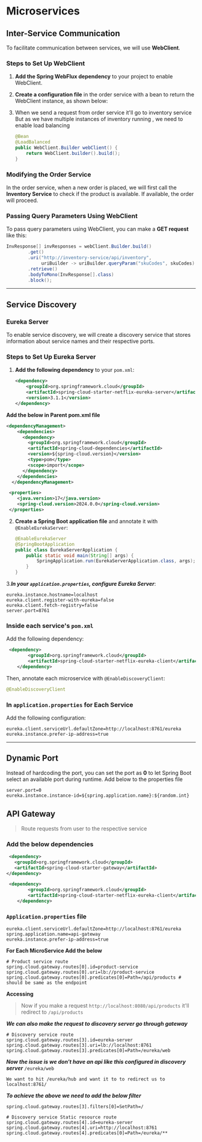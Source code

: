 # **Microservices**

## **Inter-Service Communication**

To facilitate communication between services, we will use **WebClient**.

### **Steps to Set Up WebClient**

1. **Add the Spring WebFlux dependency** to your project to enable WebClient.
2. **Create a configuration file** in the order service with a bean to return the WebClient instance, as shown below:
3. When we send a request from order service it'll go to inventory service
   But as we have multiple instances of inventory running , we need to enable load balancing

    ```java
    @Bean
   @LoadBalanced
    public WebClient.Builder webClient() {
        return WebClient.builder().build();
    }
    ```

### **Modifying the Order Service**

In the order service, when a new order is placed, we will first call the **Inventory Service** to check if the product is available. If available, the order will proceed.

### **Passing Query Parameters Using WebClient**

To pass query parameters using WebClient, you can make a **GET request** like this:

``` java
InvResponse[] invResponses = webClient.Builder.build()
        .get()
        .uri("http://inventory-service/api/inventory",
             uriBuilder -> uriBuilder.queryParam("skuCodes", skuCodes).build())
        .retrieve()
        .bodyToMono(InvResponse[].class)
        .block();
```

---

## **Service Discovery**

### **Eureka Server**

To enable service discovery, we will create a discovery service that stores information about service names and their respective ports.

### **Steps to Set Up Eureka Server**

1. **Add the following dependency** to your `pom.xml`:

    ```xml
    <dependency>
        <groupId>org.springframework.cloud</groupId>
        <artifactId>spring-cloud-starter-netflix-eureka-server</artifactId>
        <version>3.1.1</version>
    </dependency>
    ```
**Add the below in Parent pom.xml file**
```xml
<dependencyManagement>
    <dependencies>
      <dependency>
        <groupId>org.springframework.cloud</groupId>
        <artifactId>spring-cloud-dependencies</artifactId>
        <version>${spring-cloud.version}</version>
        <type>pom</type>
        <scope>import</scope>
      </dependency>
    </dependencies>
  </dependencyManagement>
```
```xml
 <properties>
    <java.version>17</java.version>
    <spring-cloud.version>2024.0.0</spring-cloud.version>
 </properties>
```
2. **Create a Spring Boot application file** and annotate it with `@EnableEurekaServer`:

    ```java
    @EnableEurekaServer
    @SpringBootApplication
    public class EurekaServerApplication {
        public static void main(String[] args) {
            SpringApplication.run(EurekaServerApplication.class, args);
        }
    }
    ```

3.***In your `application.properties`, configure Eureka Server***:

    
    eureka.instance.hostname=localhost
    eureka.client.register-with-eureka=false
    eureka.client.fetch-registry=false
    server.port=8761
    

### **Inside each service's `pom.xml`**

Add the following dependency:

``` xml
 <dependency>
        <groupId>org.springframework.cloud</groupId>
        <artifactId>spring-cloud-starter-netflix-eureka-client</artifactId>
    </dependency>
```

Then, annotate each microservice with `@EnableDiscoveryClient`:

   ``` java
@EnableDiscoveryClient
   ```
### **In `application.properties` for Each Service**

Add the following configuration:
   ``` properties
eureka.client.serviceUrl.defaultZone=http://localhost:8761/eureka
eureka.instance.prefer-ip-address=true
   ```
---

## **Dynamic Port**

Instead of hardcoding the port, you can set the port as **0** to let Spring Boot select an available port during runtime.
Add below to the properties file
```properties
server.port=0
eureka.instance.instance-id=${spring.application.name}:${random.int}
```

## **API Gateway**
> Route requests from user to the respective service
### Add the below dependencies
```xml
 <dependency>
   <groupId>org.springframework.cloud</groupId>
   <artifactId>spring-cloud-starter-gateway</artifactId>
</dependency>
```
```xml
 <dependency>
        <groupId>org.springframework.cloud</groupId>
        <artifactId>spring-cloud-starter-netflix-eureka-client</artifactId>
    </dependency>
```
### `Application.properties` file
```properties
eureka.client.serviceUrl.defaultZone=http://localhost:8761/eureka
spring.application.name=api-gateway
eureka.instance.prefer-ip-address=true
```
**For Each MicroService Add the below**
 ```properties
# Product service route
spring.cloud.gateway.routes[0].id=product-service
spring.cloud.gateway.routes[0].uri=lb://product-service
spring.cloud.gateway.routes[0].predicates[0]=Path=/api/products # should be same as the endpoint 
```

**Accessing**
> Now if you make a request `http://localhost:8080/api/products` it'll redirect to `/api/products`

***We can also make the request to discovery server go through gateway***
```properties
# Discovery service route
spring.cloud.gateway.routes[3].id=eureka-server
spring.cloud.gateway.routes[3].uri=lb://localhost:8761
spring.cloud.gateway.routes[3].predicates[0]=Path=/eureka/web
```
***Now the issue is we don't have an api like this configured in discovery server*** `/eureka/web`

```
We want to hit /eureka/hub and want it to to redirect us to
localhost:8761/
```
***To achieve the above we need to add the below filter***
```properties
spring.cloud.gateway.routes[3].filters[0]=SetPath=/
```
```properties
# Discovery service Static resource route
spring.cloud.gateway.routes[4].id=eureka-server
spring.cloud.gateway.routes[4].uri=http://localhost:8761
spring.cloud.gateway.routes[4].predicates[0]=Path=/eureka/**
```







